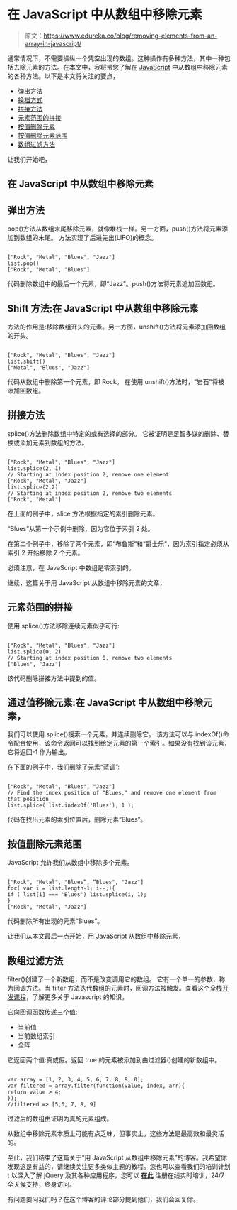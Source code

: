 # 在 JavaScript 中从数组中移除元素

> 原文：<https://www.edureka.co/blog/removing-elements-from-an-array-in-javascript/>

通常情况下，不需要操纵一个凭空出现的数组。这种操作有多种方法，其中一种包括去除元素的方法。在本文中，我将带您了解在 [JavaScript](https://www.edureka.co/blog/what-is-javascript/) 中从数组中移除元素的各种方法。以下是本文将关注的要点，

*   [弹出方法](#PopMethod)
*   [换档方式](#ShiftMethod)
*   [拼接方法](#SpliceMethod)
*   [元素范围的拼接](#SpliceForRangeOfElements)
*   [按值删除元素](#RemoveElementsByValue)
*   [按值删除元素范围](#RemoveRangeOfElementsByValue)
*   [数组过滤方法](#ArrayFilterMethod)

让我们开始吧，

## **在 JavaScript 中从数组中移除元素**

## **弹出方法**

pop()方法从数组末尾移除元素，就像堆栈一样。另一方面，push()方法将元素添加到数组的末尾。 方法实现了后进先出(LIFO)的概念。

```

["Rock", "Metal", "Blues", "Jazz"]
list.pop()
["Rock", "Metal", "Blues"]

```

代码删除数组中的最后一个元素，即“Jazz”。push()方法将元素追加回数组。

## **Shift 方法:在 JavaScript 中从数组中移除元素**

方法的作用是:移除数组开头的元素。另一方面，unshift()方法将元素添加回数组的开头。

```

["Rock", "Metal", "Blues", "Jazz"]
list.shift()
["Metal", "Blues", "Jazz"]

```

代码从数组中删除第一个元素，即 Rock。 在使用 unshift()方法时，“岩石”将被添加回数组。

## **拼接方法**

splice()方法删除数组中特定的或有选择的部分。 它被证明是足智多谋的删除、替换或添加元素到数组的方法。

```

["Rock", "Metal", "Blues", "Jazz"]
list.splice(2, 1)
// Starting at index position 2, remove one element
["Rock", "Metal", "Jazz"]
list.splice(2,2)
// Starting at index position 2, remove two elements
["Rock", "Metal"]

```

在上面的例子中，slice 方法根据指定的索引删除元素。

“Blues”从第一个示例中删除，因为它位于索引 2 处。

在第二个例子中，移除了两个元素，即“布鲁斯”和“爵士乐”，因为索引指定必须从索引 2 开始移除 2 个元素。

必须注意，在 JavaScript 中数组是零索引的。

继续，这篇关于用 JavaScript 从数组中移除元素的文章，

## **元素范围的拼接**

使用 splice()方法移除连续元素似乎可行:

```

["Rock", "Metal", "Blues", "Jazz"]
list.splice(0, 2)
// Starting at index position 0, remove two elements
["Blues", "Jazz"]

```

该代码删除拼接方法中提到的值。

## **通过值移除元素:在 JavaScript 中从数组中移除元素，**

我们可以使用 splice()搜索一个元素，并连续删除它。 该方法可以与 indexOf()命令配合使用，该命令返回可以找到给定元素的第一个索引。如果没有找到该元素，它将返回-1 作为输出。

在下面的例子中，我们删除了元素“蓝调”:

```

["Rock", "Metal", "Blues", "Jazz"]
// Find the index position of "Blues," and remove one element from that position
list.splice( list.indexOf('Blues'), 1 );

```

代码在找出元素的索引位置后，删除元素“Blues”。

## **按值删除元素范围**

JavaScript 允许我们从数组中移除多个元素。

```

["Rock", "Metal", "Blues”, “Blues", "Jazz"]
for( var i = list.length-1; i--;){
if ( list[i] === 'Blues') list.splice(i, 1);
}
["Rock", "Metal", "Jazz"]

```

代码删除所有出现的元素“Blues”。

让我们从本文最后一点开始，用 JavaScript 从数组中移除元素，

## **数组过滤方法**

filter()创建了一个新数组，而不是改变调用它的数组。 它有一个单一的参数，称为回调方法。当 filter 方法迭代数组的元素时，回调方法被触发。查看这个[全栈开发课程](https://www.edureka.co/masters-program/full-stack-developer-training)，了解更多关于 Javascript 的知识。

它向回调函数传递三个值:

*   当前值
*   当前数组索引
*   全阵

它返回两个值:真或假。返回 true 的元素被添加到由过滤器()创建的新数组中。

```

var array = [1, 2, 3, 4, 5, 6, 7, 8, 9, 0];
var filtered = array.filter(function(value, index, arr){
return value > 4;
});
//filtered => [5,6, 7, 8, 9]

```

过滤后的数组由证明为真的元素组成。

从数组中移除元素本质上可能有点乏味，但事实上，这些方法是最高效和最灵活的。

至此，我们结束了这篇关于“用 JavaScript 从数组中移除元素”的博客。我希望你发现这是有益的，请继续关注更多类似主题的教程。您也可以查看我们的培训计划 t 以深入了解 jQuery 及其各种应用程序，您可以 [**在此**](https://www.edureka.co/masters-program/full-stack-developer-training) 注册在线实时培训，24/7 全天候支持，终身访问。

有问题要问我们吗？在这个博客的评论部分提到他们，我们会回复你。
